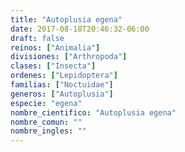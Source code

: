 ```yaml
---
title: "Autoplusia egena"
date: 2017-08-18T20:46:32-06:00
draft: false
reinos: ["Animalia"]
divisiones: ["Arthropoda"]
clases: ["Insecta"]
ordenes: ["Lepidoptera"]
familias: ["Noctuidae"]
generos: ["Autoplusia"]
especie: "egena"
nombre_cientifico: "Autoplusia egena"
nombre_comun: ""
nombre_ingles: ""
---
```

